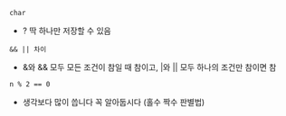`char`
 - ? 딱 하나만 저장할 수 있음 

`&& || 차이`
 - &와 && 모두 모든 조건이 참일 때 참이고, |와 || 모두 하나의 조건만 참이면 참
  
`n % 2 == 0`
 - 생각보다 많이 씁니다 꼭 알아둡시다 (홀수 짝수 판별법)
